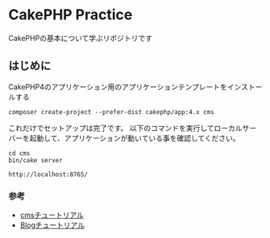 # CakePHP Practice
CakePHPの基本について学ぶリポジトリです

## はじめに

CakePHP4のアプリケーション用のアプリケーションテンプレートをインストールする

```
composer create-project --prefer-dist cakephp/app:4.x cms   
```

これだけでセットアップは完了です。
以下のコマンドを実行してローカルサーバーを起動して、アプリケーションが動いている事を確認してください。
```
cd cms
bin/cake server
```

`http://localhost:8765/`

### 参考

- [cmsチュートリアル](https://book.cakephp.org/4/ja/tutorials-and-examples.html)
- [Blogチュートリアル](https://book.cakephp.org/3/ja/tutorials-and-examples/blog/blog.html)
